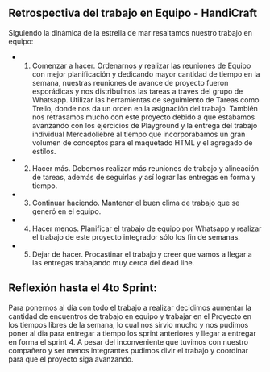 ## Retrospectiva del trabajo en Equipo - HandiCraft

Siguiendo la dinámica de la estrella de mar resaltamos nuestro trabajo en equipo:

+ 1. Comenzar a hacer.
Ordenarnos y realizar las reuniones de Equipo con mejor planificación y dedicando mayor cantidad de tiempo en la semana, nuestras reuniones de avance de proyecto fueron esporádicas y nos distribuímos las tareas a traves del grupo de Whatsapp.
Utilizar las herramientas de seguimiento de Tareas como Trello, donde nos da un orden en la asignación del trabajo.
También nos retrasamos mucho con este proyecto debido a que estabamos avanzando con los ejercicios de Playground y la entrega del trabajo individual Mercadoliebre al tiempo que incorporabamos un gran volumen de conceptos para el maquetado HTML y el agregado de estilos.

+ 2. Hacer más.
Debemos realizar más reuniones de trabajo y alineación de tareas, además de seguirlas y así lograr las entregas en forma y tiempo.

+ 3. Continuar haciendo.
Mantener el buen clima de trabajo que se generó en el equipo.

+ 4. Hacer menos.
Planificar el trabajo de equipo por Whatsapp y realizar el trabajo de este proyecto integrador sólo los fin de semanas.

+ 5. Dejar de hacer.
Procastinar el trabajo y creer que vamos a llegar a las entregas trabajando muy cerca del dead line.


## Reflexión hasta el 4to Sprint:
Para ponernos al día con todo el trabajo a realizar decidimos aumentar la cantidad de encuentros de trabajo en equipo y trabajar en el Proyecto en los tiempos libres de la semana,
lo cual nos sirvio mucho y nos pudimos poner al dia para entregar a tiempo los sprint anteriores y llegar a entregar en forma el sprint 4.
A pesar del inconveniente que tuvimos con nuestro compañero y ser menos integrantes pudimos divir el trabajo y coordinar para que el proyecto siga avanzando.

